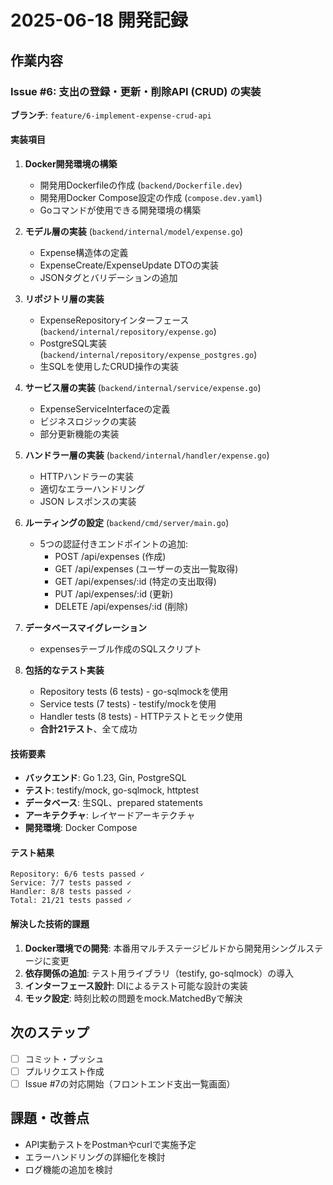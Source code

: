 # 2025-06-18 開発記録

## 作業内容

### Issue #6: 支出の登録・更新・削除API (CRUD) の実装

**ブランチ**: `feature/6-implement-expense-crud-api`

#### 実装項目

1. **Docker開発環境の構築**
   - 開発用Dockerfileの作成 (`backend/Dockerfile.dev`)
   - 開発用Docker Compose設定の作成 (`compose.dev.yaml`)
   - Goコマンドが使用できる開発環境の構築

2. **モデル層の実装** (`backend/internal/model/expense.go`)
   - Expense構造体の定義
   - ExpenseCreate/ExpenseUpdate DTOの実装
   - JSONタグとバリデーションの追加

3. **リポジトリ層の実装**
   - ExpenseRepositoryインターフェース (`backend/internal/repository/expense.go`)
   - PostgreSQL実装 (`backend/internal/repository/expense_postgres.go`)
   - 生SQLを使用したCRUD操作の実装

4. **サービス層の実装** (`backend/internal/service/expense.go`)
   - ExpenseServiceInterfaceの定義
   - ビジネスロジックの実装
   - 部分更新機能の実装

5. **ハンドラー層の実装** (`backend/internal/handler/expense.go`)
   - HTTPハンドラーの実装
   - 適切なエラーハンドリング
   - JSON レスポンスの実装

6. **ルーティングの設定** (`backend/cmd/server/main.go`)
   - 5つの認証付きエンドポイントの追加:
     - POST /api/expenses (作成)
     - GET /api/expenses (ユーザーの支出一覧取得)
     - GET /api/expenses/:id (特定の支出取得)
     - PUT /api/expenses/:id (更新)
     - DELETE /api/expenses/:id (削除)

7. **データベースマイグレーション**
   - expensesテーブル作成のSQLスクリプト

8. **包括的なテスト実装**
   - Repository tests (6 tests) - go-sqlmockを使用
   - Service tests (7 tests) - testify/mockを使用
   - Handler tests (8 tests) - HTTPテストとモック使用
   - **合計21テスト**、全て成功

#### 技術要素

- **バックエンド**: Go 1.23, Gin, PostgreSQL
- **テスト**: testify/mock, go-sqlmock, httptest
- **データベース**: 生SQL、prepared statements
- **アーキテクチャ**: レイヤードアーキテクチャ
- **開発環境**: Docker Compose

#### テスト結果

```
Repository: 6/6 tests passed ✓
Service: 7/7 tests passed ✓  
Handler: 8/8 tests passed ✓
Total: 21/21 tests passed ✓
```

#### 解決した技術的課題

1. **Docker環境での開発**: 本番用マルチステージビルドから開発用シングルステージに変更
2. **依存関係の追加**: テスト用ライブラリ（testify, go-sqlmock）の導入
3. **インターフェース設計**: DIによるテスト可能な設計の実装
4. **モック設定**: 時刻比較の問題をmock.MatchedByで解決

## 次のステップ

- [ ] コミット・プッシュ
- [ ] プルリクエスト作成
- [ ] Issue #7の対応開始（フロントエンド支出一覧画面）

## 課題・改善点

- API実動テストをPostmanやcurlで実施予定
- エラーハンドリングの詳細化を検討
- ログ機能の追加を検討 
